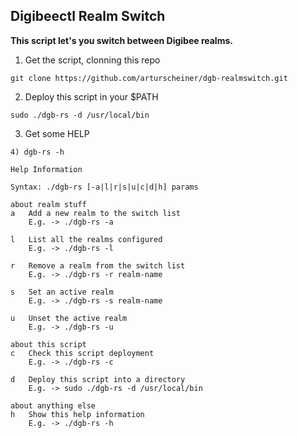 ## Digibeectl Realm Switch

**This script let's you switch between Digibee realms.**

1) Get the script, clonning this repo
```
git clone https://github.com/arturscheiner/dgb-realmswitch.git
```
2) Deploy this script in your $PATH
```
sudo ./dgb-rs -d /usr/local/bin
```
3) Get some HELP
```
4) dgb-rs -h
```
```
Help Information

Syntax: ./dgb-rs [-a|l|r|s|u|c|d|h] params

about realm stuff
a	Add a new realm to the switch list
	E.g. -> ./dgb-rs -a

l	List all the realms configured
	E.g. -> ./dgb-rs -l

r	Remove a realm from the switch list
	E.g. -> ./dgb-rs -r realm-name

s	Set an active realm
	E.g. -> ./dgb-rs -s realm-name

u	Unset the active realm
	E.g. -> ./dgb-rs -u

about this script
c	Check this script deployment
	E.g. -> ./dgb-rs -c

d	Deploy this script into a directory
	E.g. -> sudo ./dgb-rs -d /usr/local/bin

about anything else
h	Show this help information
	E.g. -> ./dgb-rs -h
```